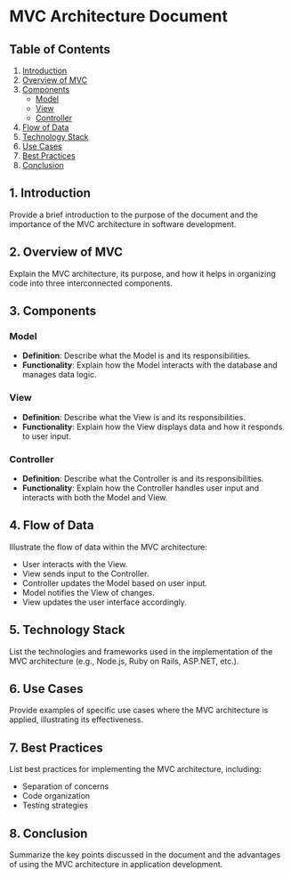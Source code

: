 # MVC Architecture Document

## Table of Contents
1. [Introduction](#introduction)
2. [Overview of MVC](#overview-of-mvc)
3. [Components](#components)
   - [Model](#model)
   - [View](#view)
   - [Controller](#controller)
4. [Flow of Data](#flow-of-data)
5. [Technology Stack](#technology-stack)
6. [Use Cases](#use-cases)
7. [Best Practices](#best-practices)
8. [Conclusion](#conclusion)

## 1. Introduction
Provide a brief introduction to the purpose of the document and the importance of the MVC architecture in software development.

## 2. Overview of MVC
Explain the MVC architecture, its purpose, and how it helps in organizing code into three interconnected components.

## 3. Components

### Model
- **Definition**: Describe what the Model is and its responsibilities.
- **Functionality**: Explain how the Model interacts with the database and manages data logic.

### View
- **Definition**: Describe what the View is and its responsibilities.
- **Functionality**: Explain how the View displays data and how it responds to user input.

### Controller
- **Definition**: Describe what the Controller is and its responsibilities.
- **Functionality**: Explain how the Controller handles user input and interacts with both the Model and View.

## 4. Flow of Data
Illustrate the flow of data within the MVC architecture:
- User interacts with the View.
- View sends input to the Controller.
- Controller updates the Model based on user input.
- Model notifies the View of changes.
- View updates the user interface accordingly.

## 5. Technology Stack
List the technologies and frameworks used in the implementation of the MVC architecture (e.g., Node.js, Ruby on Rails, ASP.NET, etc.).

## 6. Use Cases
Provide examples of specific use cases where the MVC architecture is applied, illustrating its effectiveness.

## 7. Best Practices
List best practices for implementing the MVC architecture, including:
- Separation of concerns
- Code organization
- Testing strategies

## 8. Conclusion
Summarize the key points discussed in the document and the advantages of using the MVC architecture in application development.

